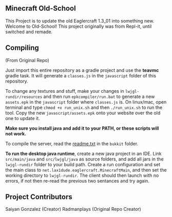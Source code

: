 ## Minecraft Old-School

This Project is to update the old Eaglercraft 1.3_01 into something new. Welcome to Old-School! This project originally was from Repl-it, until switched and remade.


## Compiling
(From Original Repo)

Just import this entire repository as a gradle project and use the **teavmc** gradle task. It will generate a `classes.js` in the `javascript` folder of this repository.

To change any textures and stuff, make your changes in `lwjgl-rundir/resources` and then run `epkcompiler/run.bat` to generate a new `assets.epk` in the `javascript` folder where `classes.js` is. On linux/mac, open terminal and type `chmod +x run_unix.sh` and then `./run_unix.sh` to run the tool. Copy the new `javascript/assets.epk` onto your website over the old one to update it.

**Make sure you install java and add it to your PATH, or these scripts will not work.**

To compile the server, read the [readme.txt](https://github.com/LAX1DUDE/eaglercraft-beta/blob/main/bukkit/readme.txt) in the `bukkit` folder.

**To run the desktop java runtime**, create a new java project in an IDE. Link `src/main/java` and `src/lwjgl/java` as source folders, and add all jars in the `lwjgl-rundir` folder to your build path. Create a run configuration and set the main class to `net.lax1dude.eaglercraft.MinecraftMain`, and then set the working directory to `lwjgl-rundir`. The client should then launch with no errors, if not then re-read the previous two sentances and try again.

## Project Contributors
Saiyan Gonzalez (Creator)
Radmanplays (Original Repo Creator)


